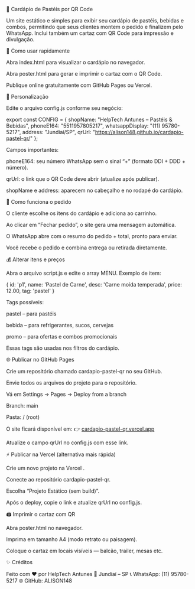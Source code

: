 🍴 Cardápio de Pastéis por QR Code

Um site estático e simples para exibir seu cardápio de pastéis, bebidas e combos, permitindo que seus clientes montem o pedido e finalizem pelo WhatsApp.
Inclui também um cartaz com QR Code para impressão e divulgação.

🚀 Como usar rapidamente

Abra index.html para visualizar o cardápio no navegador.

Abra poster.html para gerar e imprimir o cartaz com o QR Code.

Publique online gratuitamente com GitHub Pages ou Vercel.

🧩 Personalização

Edite o arquivo config.js conforme seu negócio:

export const CONFIG = {
  shopName: "HelpTech Antunes – Pastéis & Bebidas",
  phoneE164: "5511957805217",
  whatsappDisplay: "(11) 95780-5217",
  address: "Jundiaí/SP",
  qrUrl: "https://alison148.github.io/cardapio-pastel-qr/"
};


Campos importantes:

phoneE164: seu número WhatsApp sem o sinal “+” (formato DDI + DDD + número).

qrUrl: o link que o QR Code deve abrir (atualize após publicar).

shopName e address: aparecem no cabeçalho e no rodapé do cardápio.

🧾 Como funciona o pedido

O cliente escolhe os itens do cardápio e adiciona ao carrinho.

Ao clicar em “Fechar pedido”, o site gera uma mensagem automática.

O WhatsApp abre com o resumo do pedido + total, pronto para enviar.

Você recebe o pedido e combina entrega ou retirada diretamente.

💰 Alterar itens e preços

Abra o arquivo script.js e edite o array MENU.
Exemplo de item:

{ id: 'p1', name: 'Pastel de Carne', desc: 'Carne moída temperada', price: 12.00, tag: 'pastel' }


Tags possíveis:

pastel – para pastéis

bebida – para refrigerantes, sucos, cervejas

promo – para ofertas e combos promocionais

Essas tags são usadas nos filtros do cardápio.

🌐 Publicar no GitHub Pages

Crie um repositório chamado cardapio-pastel-qr no seu GitHub.

Envie todos os arquivos do projeto para o repositório.

Vá em Settings → Pages → Deploy from a branch

Branch: main

Pasta: / (root)

O site ficará disponível em:
👉 [cardapio-pastel-qr.vercel.app](https://cardapio-pastel-qr.vercel.app/)

Atualize o campo qrUrl no config.js com esse link.

⚡ Publicar na Vercel (alternativa mais rápida)

Crie um novo projeto na Vercel
.

Conecte ao repositório cardapio-pastel-qr.

Escolha “Projeto Estático (sem build)”.

Após o deploy, copie o link e atualize qrUrl no config.js.

🖨️ Imprimir o cartaz com QR

Abra poster.html no navegador.

Imprima em tamanho A4 (modo retrato ou paisagem).

Coloque o cartaz em locais visíveis — balcão, trailer, mesas etc.

✨ Créditos

Feito com ❤️ por HelpTech Antunes
📍 Jundiaí – SP
📞 WhatsApp: (11) 95780-5217
🌐 GitHub: ALISON148